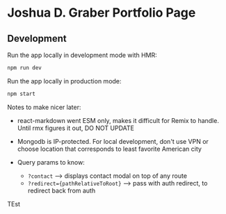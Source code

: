 # Joshua D. Graber Portfolio Page

## Development

Run the app locally in development mode with HMR:

```sh
npm run dev
```

Run the app locally in production mode:

```sh
npm start
```

Notes to make nicer later:

- react-markdown went ESM only, makes it difficult for Remix to handle. Until rmx figures it out, DO NOT UPDATE
- Mongodb is IP-protected. For local development, don't use VPN or choose location that corresponds to least favorite American city

- Query params to know:
  - `?contact` --> displays contact modal on top of any route
  - `?redirect={pathRelativeToRoot}` --> pass with auth redirect, to redirect back from auth

TEst
